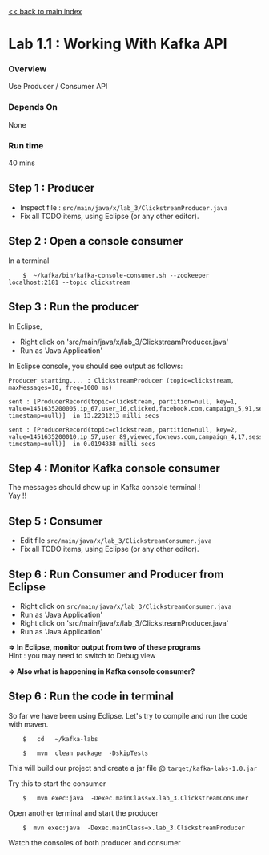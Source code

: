 <link rel='stylesheet' href='../assets/css/main.css'/>

[<< back to main index](../README.md) 

Lab 1.1 : Working With Kafka API
===========================

### Overview
Use Producer / Consumer API

### Depends On 
None

### Run time
40 mins


## Step 1 : Producer
* Inspect file : `src/main/java/x/lab_3/ClickstreamProducer.java`  
* Fix all TODO items, using Eclipse (or any other editor).


## Step 2 : Open a console consumer
In a terminal 
```
    $  ~/kafka/bin/kafka-console-consumer.sh --zookeeper localhost:2181 --topic clickstream
```


## Step 3 : Run the producer
In Eclipse, 
* Right click on 'src/main/java/x/lab_3/ClickstreamProducer.java'
* Run as 'Java Application'

In Eclipse console, you should see output as follows:
```console
Producer starting.... : ClickstreamProducer (topic=clickstream, maxMessages=10, freq=1000 ms)

sent : [ProducerRecord(topic=clickstream, partition=null, key=1, value=1451635200005,ip_67,user_16,clicked,facebook.com,campaign_5,91,session_251, timestamp=null)]  in 13.2231213 milli secs

sent : [ProducerRecord(topic=clickstream, partition=null, key=2, value=1451635200010,ip_57,user_89,viewed,foxnews.com,campaign_4,17,session_224, timestamp=null)]  in 0.0194838 milli secs
```


## Step 4 : Monitor Kafka console consumer
The messages should show up in Kafka console terminal !  
Yay !!


## Step 5 : Consumer
* Edit file `src/main/java/x/lab_3/ClickstreamConsumer.java`  
* Fix all TODO items, using Eclipse (or any other editor).

## Step 6 : Run Consumer and Producer from Eclipse
* Right click on `src/main/java/x/lab_3/ClickstreamConsumer.java` 
* Run as 'Java Application'
* Right click on 'src/main/java/x/lab_3/ClickstreamProducer.java'
* Run as 'Java Application'

**=> In Eclipse, monitor output from two of these programs**   
Hint : you may need to switch to Debug view

**=> Also what is happening in Kafka console consumer?**


## Step 6 : Run the code in terminal
So far we have been using Eclipse.  Let's try to compile and run the code with maven.

```
    $   cd   ~/kafka-labs

    $   mvn  clean package  -DskipTests
```
This will build our project and create a jar file @ `target/kafka-labs-1.0.jar`

Try this to start the consumer
```
    $   mvn exec:java  -Dexec.mainClass=x.lab_3.ClickstreamConsumer
```

Open another terminal and start the producer
```
    $  mvn exec:java  -Dexec.mainClass=x.lab_3.ClickstreamProducer
```

Watch the consoles of both producer and consumer